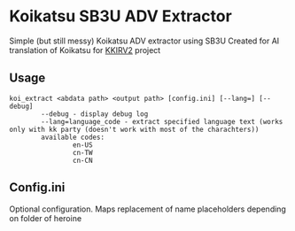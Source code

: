 # Koikatsu SB3U ADV Extractor
Simple (but still messy) Koikatsu ADV extractor using SB3U
Created for AI translation of Koikatsu for [KKIRV2](https://github.com/ilyabelka/KKIRV2_Patch) project

## Usage
```
koi_extract <abdata path> <output path> [config.ini] [--lang=] [--debug]
        --debug - display debug log
        --lang=language_code - extract specified language text (works only with kk party (doesn't work with most of the charachters))
        available codes:
                en-US
                cn-TW
                cn-CN
```

## Config.ini
Optional configuration. Maps replacement of name placeholders depending on folder of heroine
